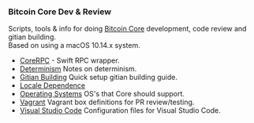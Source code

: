 ### Bitcoin Core Dev & Review
Scripts, tools & info for doing [Bitcoin Core](https://github.com/bitcoin/bitcoin) development, code review and gitian building.  
Based on using a macOS 10.14.x system.

- [CoreRPC](https://github.com/fanquake/CoreRPC) - Swift RPC wrapper.
- [Determinism](determinism.md) Notes on determinism.
- [Gitian Building](/gitian-building/) Quick setup gitian building guide.
- [Locale Dependence](/locale-dependence/)
- [Operating Systems](operating-systems.md) OS's that Core should support.
- [Vagrant](/vagrant) Vagrant box definitions for PR review/testing.
- [Visual Studio Code](/visual-studio/) Configuration files for Visual Studio Code.
